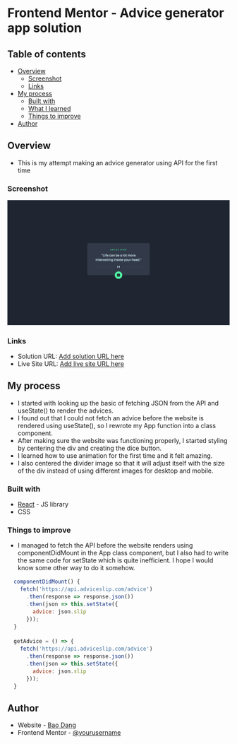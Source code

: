 # Frontend Mentor - Advice generator app solution
## Table of contents

- [Overview](#overview)
  - [Screenshot](#screenshot)
  - [Links](#links)
- [My process](#my-process)
  - [Built with](#built-with)
  - [What I learned](#what-i-learned)
  - [Things to improve](#things-to-improve)
- [Author](#author)

## Overview

- This is my attempt making an advice generator using API for the first time

### Screenshot

![Advice Generator App](src/images/screenshot.png)


### Links

- Solution URL: [Add solution URL here](https://your-solution-url.com)
- Live Site URL: [Add live site URL here](https://your-live-site-url.com)

## My process

- I started with looking up the basic of fetching JSON from the API and useState() to render the advices.
- I found out that I could not fetch an advice before the website is rendered using useState(), so I rewrote my App function into a class component.
- After making sure the website was functioning properly, I started styling by centering the div and creating the dice button.
- I learned how to use animation for the first time and it felt amazing.
- I also centered the divider image so that it will adjust itself with the size of the div instead of using different images for desktop and mobile.

### Built with

- [React](https://reactjs.org/) - JS library
- CSS

### Things to improve

- I managed to fetch the API before the website renders using componentDidMount in the App class component, but I also had to write the same code for setState which is quite inefficient. I hope I would know some other way to do it somehow.

```js
  componentDidMount() {
    fetch('https://api.adviceslip.com/advice')
      .then(response => response.json())
      .then(json => this.setState({
        advice: json.slip
      }));
  }

  getAdvice = () => {
    fetch('https://api.adviceslip.com/advice')
      .then(response => response.json())
      .then(json => this.setState({
        advice: json.slip
      }));
  }
```

## Author

- Website - [Bao Dang](https://www.your-site.com)
- Frontend Mentor - [@yourusername](https://www.frontendmentor.io/profile/yourusername)
